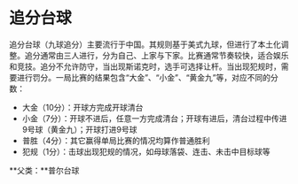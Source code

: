 # 追分台球

追分台球（九球追分）主要流行于中国。其规则基于美式九球，但进行了本土化调整。追分通常由三人进行，分为自己、上家与下家。比赛通常节奏较快，适合娱乐和竞技。追分不允许防守，当出现斯诺克时，选手可选择让杆。当出现犯规时，需要进行罚分。一局比赛的结果包含“大金”、“小金”、“黄金九”等，对应不同的分数：

- 大金（10分）：开球方完成开球清台
- 小金（7分）：开球不进后，任意一方完成清台；开球有进后，清台过程中传进9号球（黄金九）；开球打进9号球
- 普胜（4分）：其它赢得单局比赛的情况均算作普通胜利
- 犯规（1分）：击球出现犯规的情况，如母球落袋、连击、未击中目标球等

**父类：**普尔台球